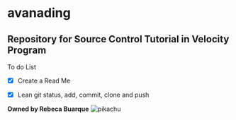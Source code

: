 # avanading
## Repository for Source Control Tutorial in Velocity Program 
To do List
- [x] Create a Read Me
- [x] Lean git status, add, commit, clone and push

      
**Owned by Rebeca Buarque**
![pikachu](https://ichef.bbci.co.uk/images/ic/1040x1040/p0chcpxn.jpg)
